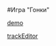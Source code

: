 #Игра "Гонки"

[demo](http://bastsoft.github.io/racing)

[trackEditor](http://bastsoft.github.io/racing/trackEditor.html)
